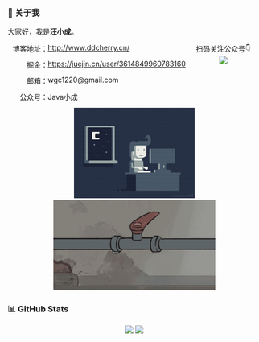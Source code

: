 ### 🌟 关于我

大家好，我是**汪小成**。

<div style="display: flex">
  <ul style="list-style: none;margin: 0;padding: 0;flex: 1;text-align: right;">
    <li style="display: flex; height: 32px;"><span style="display: inline-lfex;width: 80px;justify-content: space-between;">博客地址：</span><a href="http://www.ddcherry.cn/">http://www.ddcherry.cn/</a></li>
    <li style="display: flex; height: 32px;"><span style="display: inline-lfex;width: 80px;justify-content: space-between;">掘金：</span><a href="https://juejin.cn/user/3614849960783160">https://juejin.cn/user/3614849960783160</a></li>
    <li style="display: flex; height: 32px;"><span style="display: inline-lfex;width: 80px;justify-content: space-between;">邮箱：</span></span><span>wgc1220@gmail.com</span></li>
    <li style="display: flex; height: 32px;"><span style="display: inline-lfex;width: 80px;justify-content: space-between;">公众号：</span></span><span>Java小成</span></li>
  </ul>
  <div style="width: 150px;text-align: center;">
    <div>扫码关注公众号👇</div>
    <img src="http://img.ddcherry.cn/2025/02/22/qrcode_for_java_xiaocheng.jpg" />
  </div>
</div>

<div align="center">
  <img src="./img/coding.gif" alt="Night Coding" height="180px" />
  <img src="./img/fix_bug.gif" alt="Daily bug fix" height="180px" />
</div>

### 📊 GitHub Stats

<div align="center">
  <img height="170" src="https://github-readme-stats.vercel.app/api?username=wanggch&show_icons=true&theme=tokyonight&hide_border=true" />
  <img height="170" src="https://github-readme-stats.vercel.app/api/top-langs/?username=wanggch&layout=compact&theme=tokyonight&hide_border=true" />
</div>